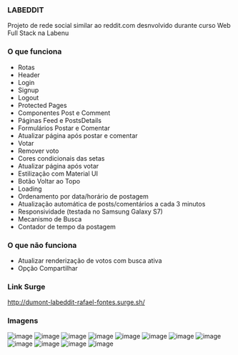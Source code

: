 ### LABEDDIT
Projeto de rede social similar ao reddit.com desnvolvido durante curso Web Full Stack na Labenu

### O que funciona
- Rotas
- Header
- Login
- Signup
- Logout
- Protected Pages
- Componentes Post e Comment
- Páginas Feed e PostsDetails
- Formulários Postar e Comentar
- Atualizar página após postar e comentar
- Votar
- Remover voto
- Cores condicionais das setas
- Atualizar página após votar
- Estilização com Material UI
- Botão Voltar ao Topo
- Loading
- Ordenamento por data/horário de postagem
- Atualização automática de posts/comentários a cada 3 minutos
- Responsividade (testada no Samsung Galaxy S7)
- Mecanismo de Busca
- Contador de tempo da postagem

### O que não funciona
- Atualizar renderização de votos com busca ativa
- Opção Compartilhar

### Link Surge 
http://dumont-labeddit-rafael-fontes.surge.sh/

### Imagens
![image](https://user-images.githubusercontent.com/71147794/101232632-69e97f00-3691-11eb-85b0-d0f8aef749c4.png)
![image](https://user-images.githubusercontent.com/71147794/101232647-82f23000-3691-11eb-88ea-38009b144c4a.png)
![image](https://user-images.githubusercontent.com/71147794/101186636-1dbb2200-3632-11eb-9d8a-04bf015899cc.png)
![image](https://user-images.githubusercontent.com/71147794/101285442-eb412e80-37c3-11eb-962e-a0280486d16c.png)
![image](https://user-images.githubusercontent.com/71147794/101285472-1461bf00-37c4-11eb-959d-2eb21d5dfc35.png)
![image](https://user-images.githubusercontent.com/71147794/101285498-3f4c1300-37c4-11eb-9fb2-946cc2f92164.png)
![image](https://user-images.githubusercontent.com/71147794/101232625-5fc78080-3691-11eb-8862-0e603e9d0af7.png)
![image](https://user-images.githubusercontent.com/71147794/101232724-1f1c3700-3692-11eb-82ef-505799de1f80.png)
![image](https://user-images.githubusercontent.com/71147794/101232728-2ba08f80-3692-11eb-8dd9-242dcc0d30f4.png)
![image](https://user-images.githubusercontent.com/71147794/101286443-4f1a2600-37c9-11eb-99c2-4e6ae25535ad.png)
![image](https://user-images.githubusercontent.com/71147794/101286469-73760280-37c9-11eb-9f95-781fac105e46.png)
![image](https://user-images.githubusercontent.com/71147794/101286457-622cf600-37c9-11eb-942c-b70ef2449adc.png)
